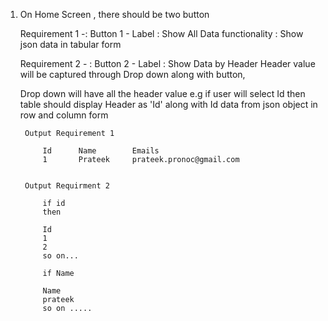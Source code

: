 1. On Home Screen , there should be two button

	Requirement 1 -:  Button 1 - Label : Show All Data
	functionality : Show json data in tabular form

	Requirement 2 - : Button 2 - Label : Show Data by Header 
	Header value will be captured through Drop down along with button,

	Drop down will have all the header value 
		e.g if user will select Id then table should display Header as 'Id' along with Id data from json object in row and column form



		Output Requirement 1

			Id 		Name 		Emails
			1		Prateek		prateek.pronoc@gmail.com


		Output Requirment 2

			if id
			then

			Id
			1
			2 
			so on...

			if Name

			Name
			prateek
			so on .....	
